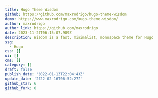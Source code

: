 ```yaml
---
title: Hugo Theme Wisdom
github: https://github.com/maxrodrigo/hugo-theme-wisdom
demo: https://www.maxrodrigo.com/hugo-theme-wisdom/
author: maxrodrigo
author_link: https://github.com/maxrodrigo
date: 2023-11-29T06:15:07.989Z
description: Wisdom is a fast, minimalist, monospace theme for Hugo
ssg:
  - Hugo
css: []
ui: []
cms: []
category: []
draft: false
publish_date: '2022-01-13T22:04:43Z'
update_date: '2022-02-16T06:52:27Z'
github_star: 6
github_fork: 0
---
```

